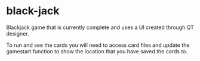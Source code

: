 black-jack
==========

Blackjack game that is currently complete and uses a UI created through QT designer.

To run and see the cards you will need to access card files and update the gamestart function to show the location
that you have saved the cards to.
